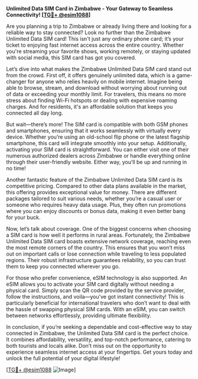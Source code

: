 **Unlimited Data SIM Card in Zimbabwe - Your Gateway to Seamless Connectivity! [[TG💪+ @esim1088](https://t.me/s/esim1088)]**

Are you planning a trip to Zimbabwe or already living there and looking for a reliable way to stay connected? Look no further than the Zimbabwe Unlimited Data SIM card! This isn't just any ordinary phone card; it’s your ticket to enjoying fast internet access across the entire country. Whether you're streaming your favorite shows, working remotely, or staying updated with social media, this SIM card has got you covered.

Let’s dive into what makes the Zimbabwe Unlimited Data SIM card stand out from the crowd. First off, it offers genuinely unlimited data, which is a game-changer for anyone who relies heavily on mobile internet. Imagine being able to browse, stream, and download without worrying about running out of data or exceeding your monthly limit. For travelers, this means no more stress about finding Wi-Fi hotspots or dealing with expensive roaming charges. And for residents, it's an affordable solution that keeps you connected all day long.

But wait—there’s more! The SIM card is compatible with both GSM phones and smartphones, ensuring that it works seamlessly with virtually every device. Whether you’re using an old-school flip phone or the latest flagship smartphone, this card will integrate smoothly into your setup. Additionally, activating your SIM card is straightforward. You can either visit one of their numerous authorized dealers across Zimbabwe or handle everything online through their user-friendly website. Either way, you’ll be up and running in no time!

Another fantastic feature of the Zimbabwe Unlimited Data SIM card is its competitive pricing. Compared to other data plans available in the market, this offering provides exceptional value for money. There are different packages tailored to suit various needs, whether you’re a casual user or someone who requires heavy data usage. Plus, they often run promotions where you can enjoy discounts or bonus data, making it even better bang for your buck.

Now, let’s talk about coverage. One of the biggest concerns when choosing a SIM card is how well it performs in rural areas. Fortunately, the Zimbabwe Unlimited Data SIM card boasts extensive network coverage, reaching even the most remote corners of the country. This ensures that you won’t miss out on important calls or lose connection while traveling to less populated regions. Their robust infrastructure guarantees reliability, so you can trust them to keep you connected wherever you go.

For those who prefer convenience, eSIM technology is also supported. An eSIM allows you to activate your SIM card digitally without needing a physical card. Simply scan the QR code provided by the service provider, follow the instructions, and voila—you’ve got instant connectivity! This is particularly beneficial for international travelers who don’t want to deal with the hassle of swapping physical SIM cards. With an eSIM, you can switch between networks effortlessly, providing ultimate flexibility.

In conclusion, if you’re seeking a dependable and cost-effective way to stay connected in Zimbabwe, the Unlimited Data SIM card is the perfect choice. It combines affordability, versatility, and top-notch performance, catering to both tourists and locals alike. Don’t miss out on the opportunity to experience seamless internet access at your fingertips. Get yours today and unlock the full potential of your digital lifestyle!

[[TG💪+ @esim1088](https://t.me/s/esim1088) ![Image](https://i.postimg.cc/Y0z9fWf4/image.png)]